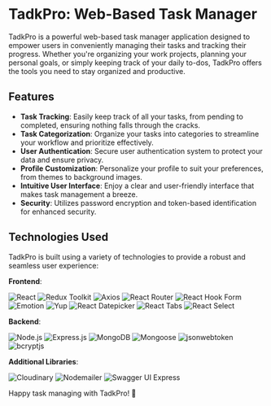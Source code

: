 # TadkPro: Web-Based Task Manager

TadkPro is a powerful web-based task manager application designed to empower users in conveniently managing their tasks and tracking their progress. Whether you're organizing your work projects, planning your personal goals, or simply keeping track of your daily to-dos, TadkPro offers the tools you need to stay organized and productive.

## Features

- **Task Tracking**: Easily keep track of all your tasks, from pending to completed, ensuring nothing falls through the cracks.
- **Task Categorization**: Organize your tasks into categories to streamline your workflow and prioritize effectively.
- **User Authentication**: Secure user authentication system to protect your data and ensure privacy.
- **Profile Customization**: Personalize your profile to suit your preferences, from themes to background images.
- **Intuitive User Interface**: Enjoy a clear and user-friendly interface that makes task management a breeze.
- **Security**: Utilizes password encryption and token-based identification for enhanced security.

## Technologies Used

TadkPro is built using a variety of technologies to provide a robust and seamless user experience:

**Frontend**:

![React](https://img.shields.io/badge/React-blue) ![Redux Toolkit](https://img.shields.io/badge/Redux_Toolkit-purple) ![Axios](https://img.shields.io/badge/Axios-orange) ![React Router](https://img.shields.io/badge/React_Router-brightgreen) ![React Hook Form](https://img.shields.io/badge/React_Hook_Form-yellow) ![Emotion](https://img.shields.io/badge/Emotion-pink) ![Yup](https://img.shields.io/badge/Yup-red) ![React Datepicker](https://img.shields.io/badge/React_Datepicker-blueviolet) ![React Tabs](https://img.shields.io/badge/React_Tabs-9cf) ![React Select](https://img.shields.io/badge/React_Select-lightgrey)


**Backend**:

![Node.js](https://img.shields.io/badge/Node.js-green) ![Express.js](https://img.shields.io/badge/Express.js-lightgrey) ![MongoDB](https://img.shields.io/badge/MongoDB-yellowgreen) ![Mongoose](https://img.shields.io/badge/Mongoose-blue) ![jsonwebtoken](https://img.shields.io/badge/jsonwebtoken-orange) ![bcryptjs](https://img.shields.io/badge/bcryptjs-red)

**Additional Libraries**:

![Cloudinary](https://img.shields.io/badge/Cloudinary-blueviolet) ![Nodemailer](https://img.shields.io/badge/Nodemailer-yellow) ![Swagger UI Express](https://img.shields.io/badge/Swagger_UI_Express-orange)

Happy task managing with TadkPro! 🚀
